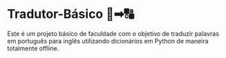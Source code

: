 # Tradutor-Básico 🔡➡🔠
Este é um projeto básico de faculdade com o objetivo de traduzir palavras em português para inglês utilizando dicionários em Python de maneira totalmente offline. 

